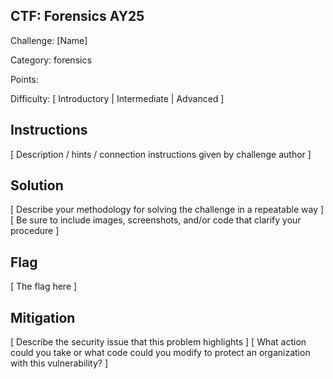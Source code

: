 ## CTF: Forensics AY25
Challenge: [Name]

Category:  forensics

Points:

Difficulty: [ Introductory | Intermediate | Advanced ]

## Instructions

[ Description / hints / connection instructions given by challenge author ]

## Solution

[ Describe your methodology for solving the challenge in a repeatable way ]
[ Be sure to include images, screenshots, and/or code that clarify your procedure ]

## Flag

[ The flag here ]

## Mitigation

[ Describe the security issue that this problem highlights ]
[ What action could you take or what code could you modify to protect an organization with this vulnerability? ]

